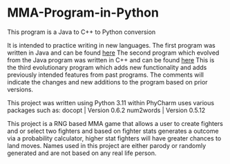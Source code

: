 # MMA-Program-in-Python

This program is a Java to C++ to Python conversion 

It is intended to practice writing in new languages. 
The first program was written in Java and can be found [here](https://github.com/AlecBlyth/MMA-Java-Program/blob/master/src/com/company/BunnyCorpGame.java)
The second program which evolved from the Java program was written in C++ and can be found [here](https://github.com/AlecBlyth/MMA-Program-in-C/blob/master/MMAFightingGame.cpp)
This is the third evolutionary program which adds new functionality and adds previously intended features from past programs. 
The comments will indicate the changes and new additions to the program based on prior versions. 

This project was written using Python 3.11 within PhyCharm uses various packages such as:
docopt | Version 0.6.2 
num2words | Version 0.5.12 

This project is a RNG based MMA game that allows a user to create fighters and or select two fighters and based on fighter stats generates a outcome via a probability calculator, higher stat fighters will have greater chances to land moves. 
Names used in this project are either parody or randomly generated and are not based on any real life person.   
